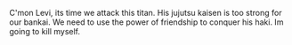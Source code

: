 C'mon Levi, its time we attack this titan. His jujutsu kaisen is too strong for our bankai. We need to use the power of friendship to conquer his haki. Im going to kill myself.
